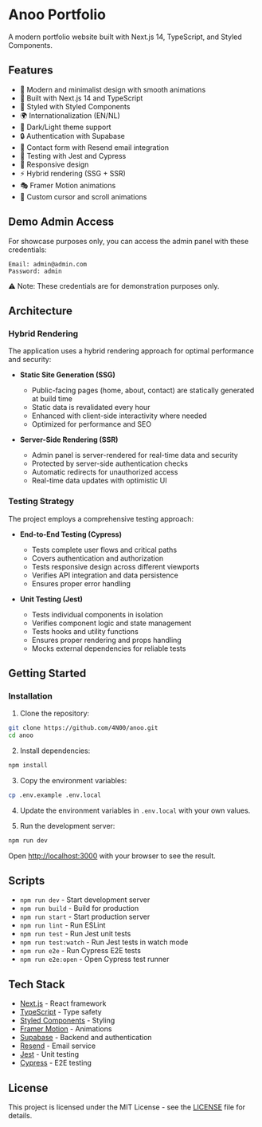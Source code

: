# Anoo Portfolio

A modern portfolio website built with Next.js 14, TypeScript, and Styled Components.

## Features

- 🎨 Modern and minimalist design with smooth animations
- 🚀 Built with Next.js 14 and TypeScript
- 💅 Styled with Styled Components
- 🌍 Internationalization (EN/NL)
- 🌙 Dark/Light theme support
- 🔒 Authentication with Supabase
- 📧 Contact form with Resend email integration
- 🧪 Testing with Jest and Cypress
- 📱 Responsive design
- ⚡ Hybrid rendering (SSG + SSR)
- 🎭 Framer Motion animations
- 🎨 Custom cursor and scroll animations

## Demo Admin Access

For showcase purposes only, you can access the admin panel with these
credentials:

```
Email: admin@admin.com
Password: admin
```

⚠️ Note: These credentials are for demonstration purposes only.

## Architecture

### Hybrid Rendering

The application uses a hybrid rendering approach for optimal performance and
security:

- **Static Site Generation (SSG)**

  - Public-facing pages (home, about, contact) are statically generated at build
    time
  - Static data is revalidated every hour
  - Enhanced with client-side interactivity where needed
  - Optimized for performance and SEO

- **Server-Side Rendering (SSR)**
  - Admin panel is server-rendered for real-time data and security
  - Protected by server-side authentication checks
  - Automatic redirects for unauthorized access
  - Real-time data updates with optimistic UI

### Testing Strategy

The project employs a comprehensive testing approach:

- **End-to-End Testing (Cypress)**

  - Tests complete user flows and critical paths
  - Covers authentication and authorization
  - Tests responsive design across different viewports
  - Verifies API integration and data persistence
  - Ensures proper error handling

- **Unit Testing (Jest)**
  - Tests individual components in isolation
  - Verifies component logic and state management
  - Tests hooks and utility functions
  - Ensures proper rendering and props handling
  - Mocks external dependencies for reliable tests

## Getting Started

### Installation

1. Clone the repository:

```bash
git clone https://github.com/4N00/anoo.git
cd anoo
```

2. Install dependencies:

```bash
npm install
```

3. Copy the environment variables:

```bash
cp .env.example .env.local
```

4. Update the environment variables in `.env.local` with your own values.

5. Run the development server:

```bash
npm run dev
```

Open [http://localhost:3000](http://localhost:3000) with your browser to see the result.

## Scripts

- `npm run dev` - Start development server
- `npm run build` - Build for production
- `npm run start` - Start production server
- `npm run lint` - Run ESLint
- `npm run test` - Run Jest unit tests
- `npm run test:watch` - Run Jest tests in watch mode
- `npm run e2e` - Run Cypress E2E tests
- `npm run e2e:open` - Open Cypress test runner

## Tech Stack

- [Next.js](https://nextjs.org/) - React framework
- [TypeScript](https://www.typescriptlang.org/) - Type safety
- [Styled Components](https://styled-components.com/) - Styling
- [Framer Motion](https://www.framer.com/motion/) - Animations
- [Supabase](https://supabase.io/) - Backend and authentication
- [Resend](https://resend.com/) - Email service
- [Jest](https://jestjs.io/) - Unit testing
- [Cypress](https://www.cypress.io/) - E2E testing

## License

This project is licensed under the MIT License - see the [LICENSE](LICENSE) file for details.
